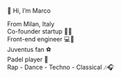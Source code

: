 👋 Hi, I’m Marco

From Milan, Italy <br>
Co-founder startup 📲🧔 <br>
Front-end engineer 💻🧔 <br>
Juventus fan ⚽ <br>
Padel player 🎾 <br>
Rap - Dance - Techno - Classical 🎶🎧

